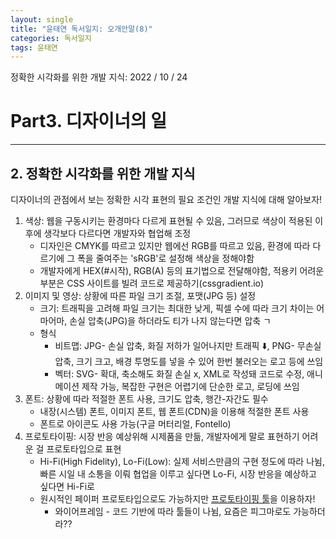 ```yaml
---
layout: single
title: "윤태연 독서일지: 오개안말(8)"
categories: 독서일지
tags: 윤태연
---
```


정확한 시각화를 위한 개발 지식: 2022 / 10 / 24

# Part3. 디자이너의 일

---

## 2. 정확한 시각화를 위한 개발 지식

디자이너의 관점에서 보는 정확한 시각 표현의 필요 조건인 개발 지식에 대해 알아보자!

1. 색상: 웹을 구동시키는 환경마다 다르게 표현될 수 있음, 그러므로 색상이 적용된 이후에 생각보다 다르다면 개발자와 협업해 조정
   - 디자인은 CMYK를 따르고 있지만 웹에선 RGB를 따르고 있음, 환경에 따라 다르기에 그 폭을 줄여주는 'sRGB'로 설정해 색상을 정해야함
   - 개발자에게 HEX(#시작), RGB(A) 등의 표기법으로 전달해야함, 적용키 어려운 부분은 CSS 사이트를 빌려 코드로 제공하기(cssgradient.io)
2. 이미지 및 영상: 상황에 따른 파일 크기 조절, 포맷(JPG 등) 설정
   - 크기: 트래픽을 고려해 파일 크기는 최대한 낮게, 픽셀 수에 따라 크기 차이는 어마어마, 손실 압축(JPG)을 하더라도 티가 나지 않는다면 압축 ㄱ
   - 형식
     - 비트맵: JPG- 손실 압축, 화질 저하가 일어나지만 트래픽 ⬇️, PNG- 무손실 압축, 크기 크고, 배경 투명도를 넣을 수 있어 한번 불러오는 로고 등에 쓰임
     - 벡터: SVG- 확대, 축소해도 화질 손실 x, XML로 작성돼 코드로 수정, 애니메이션 제작 가능, 복잡한 구현은 어렵기에 단순한 로고, 로딩에 쓰임
3. 폰트: 상황에 따라 적절한 폰트 사용, 크기도 압축, 행간-자간도 필수
   - 내장(시스템) 폰트, 이미지 폰트, 웹 폰트(CDN)을 이용해 적절한 폰트 사용
   - 폰트로 아이콘도 사용 가능(구글 머터리얼, Fontello)
4. 프로토타이핑: 시장 반응 예상위해 시제품을 만듦, 개발자에게 말로 표현하기 어려운 걸 프로토타입으로 표현
   - Hi-Fi(High Fidelity), Lo-Fi(Low): 실제 서비스만큼의 구현 정도에 따라 나뉨, 빠른 시일 내 소통을 이뤄 협업을 이루고 싶다면 Lo-Fi, 시장 반응을 예상하고 싶다면 Hi-Fi로
   - 원시적인 페이퍼 프로토타입으로도 가능하지만 [프로토타이핑 툴](https://www.google.com/search?q=%ED%94%84%EB%A1%9C%ED%86%A0%ED%83%80%EC%9D%B4%ED%95%91+%ED%88%B4&rlz=1C5CHFA_enKR1027KR1027&oq=%ED%94%84%EB%A1%9C%ED%86%A0%ED%83%80%EC%9D%B4%ED%95%91+%ED%88%B4&aqs=chrome..69i57j0i512l3.2650j0j1&sourceid=chrome&ie=UTF-8)을 이용하자!
     - 와이어프레임 - 코드 기반에 따라 툴들이 나뉨, 요즘은 피그마로도 가능하더라??
